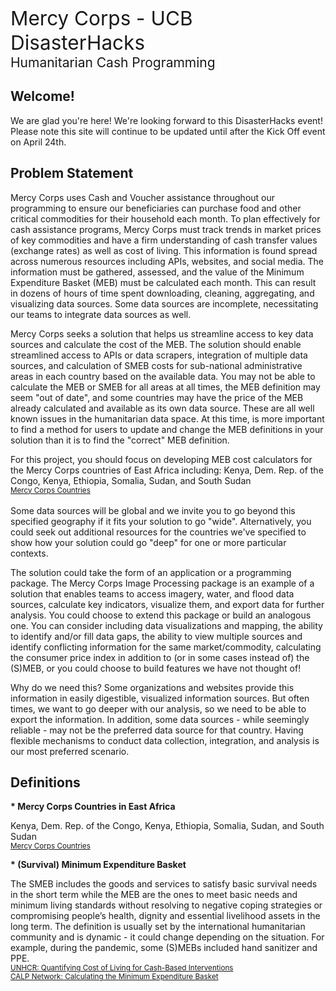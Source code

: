 
<span style="font-size:2.25em;">Mercy Corps - UCB DisasterHacks</span><br>
<span style="font-size:1.5em;">Humanitarian Cash Programming</span>

## Welcome!
We are glad you're here! We're looking forward to this DisasterHacks event! Please note this site will continue to be updated until after the Kick Off event on April 24th. 

## Problem Statement
Mercy Corps uses Cash and Voucher assistance throughout our programming to ensure our beneficiaries can purchase food and other critical commodities for their household each month. To plan effectively for cash assistance programs, Mercy Corps must track trends in market prices of key commodities and have a firm understanding of cash transfer values (exchange rates) as well as cost of living. This information is found spread across numerous resources including APIs, websites, and social media. The information must be gathered, assessed, and the value of the Minimum Expenditure Basket (MEB) must be calculated each month. This can result in dozens of hours of time spent downloading, cleaning, aggregating, and visualizing data sources. Some data sources are incomplete, necessitating our teams to integrate data sources as well. 

Mercy Corps seeks a solution that helps us streamline access to key data sources and calculate the cost of the MEB. The solution should enable streamlined access to APIs or data scrapers, integration of multiple data sources, and calculation of SMEB costs for sub-national administrative areas in each country based on the available data. You may not be able to calculate the MEB or SMEB for all areas at all times, the MEB definition may seem "out of date", and some countries may have the price of the MEB already calculated and available as its own data source. These are all well known issues in the humanitarian data space. At this time, is more important to find a method for users to update and change the MEB definitions in your solution than it is to find the "correct" MEB definition. 

For this project, you should focus on developing MEB cost calculators for the Mercy Corps countries of East Africa including: Kenya, Dem. Rep. of the Congo, Kenya, Ethiopia, Somalia, Sudan, and South Sudan <br><small>[Mercy Corps Countries](https://www.mercycorps.org/where-we-work)</small><br><br>
Some data sources will be global and we invite you to go beyond this specified geography if it fits your solution to go "wide". Alternatively, you could seek out additional resources for the countries we've specified to show how your solution could go "deep" for one or more particular contexts. 

The solution could take the form of an application or a programming package. The Mercy Corps Image Processing package is an example of a solution that enables teams to access imagery, water, and flood data sources, calculate key indicators, visualize them, and export data for further analysis. You could choose to extend this package or build an analogous one. You can consider including data visualizations and mapping, the ability to identify and/or fill data gaps, the ability to view multiple sources and identify conflicting information for the same market/commodity, calculating the consumer price index in addition to (or in some cases instead of) the (S)MEB, or you could choose to build features we have not thought of! 

Why do we need this? 
Some organizations and websites provide this information in easily digestible, visualized information sources. But often times, we want to go deeper with our analysis, so we need to be able to export the information. In addition, some data sources - while seemingly reliable - may not be the preferred data source for that country. Having flexible mechanisms to conduct data collection, integration, and analysis is our most preferred scenario. 


## Definitions

<b>* Mercy Corps Countries in East Africa</b>
&ensp;<div>Kenya, Dem. Rep. of the Congo, Kenya, Ethiopia, Somalia, Sudan, and South Sudan
<br><small>[Mercy Corps Countries](https://www.mercycorps.org/where-we-work)</small></div>

<b>* (Survival) Minimum Expenditure Basket</b>
&ensp;<div>The SMEB includes the goods and services to satisfy basic survival needs in the short term while the MEB are the ones to meet basic needs and minimum living standards without resolving to negative coping strategies or compromising people’s health, dignity and essential livelihood assets in the long term. The definition is usually set by the international humanitarian community and is dynamic - it could change depending on the situation. For example, during the pandemic, some (S)MEBs included hand sanitizer and PPE. <br>
<small>[UNHCR: Quantifying Cost of Living for Cash-Based Interventions](https://www.unhcr.org/handbooks/assessment/sites/assessment/files/2023-11/UNHCR%20CBI%20MEB%20guidance.pdf)<br>
[CALP Network: Calculating the Minimum Expenditure Basket](https://www.calpnetwork.org/wp-content/uploads/2022/10/MEB_CALP_2022_HD.pdf)</small>
</div>

